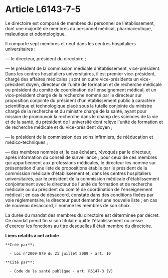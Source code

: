 # Article L6143-7-5

Le directoire est composé de membres du personnel de l'établissement, dont une majorité de membres du personnel médical,
pharmaceutique, maïeutique et odontologique. 

Il comporte sept membres et neuf dans les centres hospitaliers universitaires : 

― le directeur, président du directoire ; 

― le président de la commission médicale d'établissement, vice-président. Dans les centres hospitaliers universitaires, il
est premier vice-président, chargé des affaires médicales ; sont en outre vice-présidents un vice-président doyen, directeur
de l'unité de formation et de recherche médicale ou président du comité de coordination de l'enseignement médical, et un
vice-président chargé de la recherche nommé par le directeur sur proposition conjointe du président d'un établissement public
à caractère scientifique et technologique placé sous la tutelle conjointe du ministre chargé de la recherche et du ministre
chargé de la santé, ayant pour mission de promouvoir la recherche dans le champ des sciences de la vie et de la santé, du
président de l'université dont relève l'unité de formation et de recherche médicale et du vice-président doyen ; 

― le président de la commission des soins infirmiers, de rééducation et médico-techniques ; 

― des membres nommés et, le cas échéant, révoqués par le directeur, après information du conseil de surveillance ; pour ceux
de ces membres qui appartiennent aux professions médicales, le directeur les nomme sur présentation d'une liste de
propositions établie par le président de la commission médicale d'établissement et, dans les centres hospitaliers
universitaires, par le président de la commission médicale d'établissement conjointement avec le directeur de l'unité de
formation et de recherche médicale ou du président du comité de coordination de l'enseignement médical ; en cas de désaccord,
constaté dans des conditions fixées par voie réglementaire, le directeur peut demander une nouvelle liste ; en cas de nouveau
désaccord, il nomme les membres de son choix. 

La durée du mandat des membres du directoire est déterminée par décret. Ce mandat prend fin si son titulaire quitte
l'établissement ou cesse d'exercer les fonctions au titre desquelles il était membre du directoire.

**Liens relatifs à cet article**

	**Créé par**:

	  - Loi n°2009-879 du 21 juillet 2009 - art. 10

	**Cité par**:

	  - Code de la santé publique - art. R6147-3 (V)
